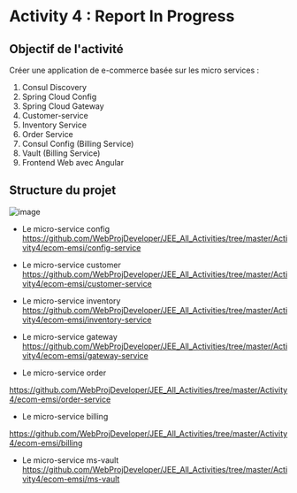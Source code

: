 # Activity 4 : Report In Progress

## Objectif de l'activité
Créer une application de e-commerce basée sur les micro services :
1. Consul Discovery
2. Spring Cloud Config
3. Spring Cloud Gateway
4. Customer-service
5. Inventory Service
6. Order Service
7. Consul Config (Billing Service)
8. Vault (Billing Service)
9. Frontend Web avec Angular

## Structure du projet

![image](https://github.com/WebProjDeveloper/JEE_All_Activities/assets/125798807/3a9f2409-d9da-49e3-a8d3-14ee79a644d6)

+ Le micro-service config
https://github.com/WebProjDeveloper/JEE_All_Activities/tree/master/Activity4/ecom-emsi/config-service

+ Le micro-service customer
https://github.com/WebProjDeveloper/JEE_All_Activities/tree/master/Activity4/ecom-emsi/customer-service

+ Le micro-service inventory
https://github.com/WebProjDeveloper/JEE_All_Activities/tree/master/Activity4/ecom-emsi/inventory-service

+ Le micro-service gateway
https://github.com/WebProjDeveloper/JEE_All_Activities/tree/master/Activity4/ecom-emsi/gateway-service

+ Le micro-service order
  
https://github.com/WebProjDeveloper/JEE_All_Activities/tree/master/Activity4/ecom-emsi/order-service

+ Le micro-service billing
  
https://github.com/WebProjDeveloper/JEE_All_Activities/tree/master/Activity4/ecom-emsi/billing


+ Le micro-service ms-vault
https://github.com/WebProjDeveloper/JEE_All_Activities/tree/master/Activity4/ecom-emsi/ms-vault

